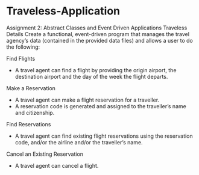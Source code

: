 # Traveless-Application
Assignment 2: Abstract Classes and Event Driven Applications
Traveless Details
Create a functional, event-driven program that manages the travel agency’s data (contained in the provided data files) and allows a user to do the following:

Find Flights
- A travel agent can find a flight by providing the origin airport, the destination airport and the day of the week the flight departs.

Make a Reservation
- A travel agent can make a flight reservation for a traveller.
- A reservation code is generated and assigned to the traveller’s name and citizenship.

Find Reservations
- A travel agent can find existing flight reservations using the reservation code, and/or the airline and/or the traveller’s name.

Cancel an Existing Reservation
- A travel agent can cancel a flight.
